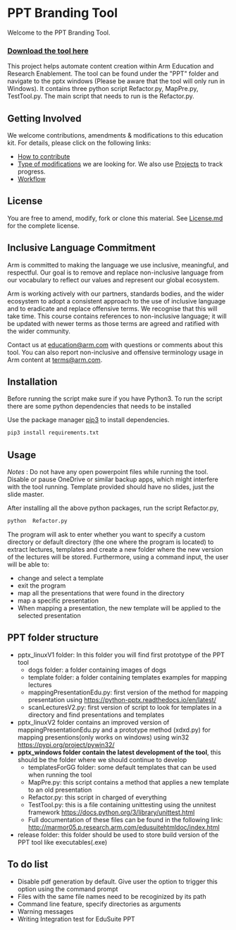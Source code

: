 
# PPT Branding Tool

Welcome to the PPT Branding Tool.

### [Download the tool here](https://github.com/arm-university/PPT-branding-tool/archive/refs/heads/main.zip)

This project helps automate content creation within Arm Education and Research Enablement. The tool can be found under the "PPT" folder and navigate to the pptx windows (Please be aware that the tool will only run in Windows). It contains three python script Refactor.py, MapPre.py, TestTool.py. The main script that needs to run is the Refactor.py.

## Getting Involved
We welcome contributions, amendments & modifications to this education kit. For details, please click on the following links:

* [How to contribute](https://github.com/arm-university/PPT-branding-tool/blob/main/Contributions_and_Modifications/Contributions_And_Modifications.md)
* [Type of modifications](https://github.com/arm-university/PPT-branding-tool/blob/main/Contributions_and_Modifications/Desired_Contributions.md) we are looking for. We also use [Projects](https://github.com/arm-university/PPT-branding-tool/projects) to track progress.
* [Workflow](https://github.com/arm-university/Rapid-Embedded-Education-Kit/blob/main/Contributions_and_Modifications/workflow.pdf)


 

## License
You are free to amend, modify, fork or clone this material. See [License.md](https://github.com/arm-university/PPT-branding-tool/blob/main/License/License.md) for the complete license.

## Inclusive Language Commitment
Arm is committed to making the language we use inclusive, meaningful, and respectful. Our goal is to remove and replace non-inclusive language from our vocabulary to reflect our values and represent our global ecosystem.
 
Arm is working actively with our partners, standards bodies, and the wider ecosystem to adopt a consistent approach to the use of inclusive language and to eradicate and replace offensive terms. We recognise that this will take time. This course contains references to non-inclusive language; it will be updated with newer terms as those terms are agreed and ratified with the wider community. 
 
Contact us at education@arm.com with questions or comments about this tool. You can also report non-inclusive and offensive terminology usage in Arm content at terms@arm.com.

## Installation
Before running the script make sure if you have Python3. To run the script there are some python dependencies that needs to be installed

Use the package manager [pip3](https://pip.pypa.io/en/stable/) to install dependencies.

```bash
pip3 install requirements.txt
```

## Usage

*Notes* : Do not have any open powerpoint files while running the tool. Disable or pause OneDrive or similar backup apps, which might interfere with the tool running. Template provided should have no slides, just the slide master.

After installing all the above python packages, run the script Refactor.py,
```bash
python  Refactor.py
```
The program will ask to enter whether you want to specify a custom directory or default directory (the one where the program is located) to extract lectures, templates and create a new folder where the new version of the lectures will be stored.
Furthermore, using a command input, the user will be able to:

* change and select a template
* exit the program
* map all the presentations that were found in the directory
* map a specific presentation
* When mapping a presentation, the new template will be applied to the selected presentation

## PPT folder structure
* pptx_linuxV1 folder: In this folder you will find  first prototype of the PPT tool
  * dogs folder: a folder containing images of dogs
  * template folder: a folder containing templates examples for mapping lectures
  * mappingPresentationEdu.py: first version of the method for mapping presentation using https://python-pptx.readthedocs.io/en/latest/
  * scanLecturesV2.py: first version of script to look for templates in a directory and find presentations and templates
* pptx_linuxV2 folder contains an improved version of mappingPresentationEdu.py and a prototype method (xdxd.py) for mapping presentions(only works on windows) using win32 https://pypi.org/project/pywin32/
* __pptx_windows folder contain the latest development of the tool__, this should be the folder where we should continue to develop
  * templatesForGG folder: some default templates that can be used when running the tool
  * MapPre.py: this script contains a method that applies a new template to an old presentation
  * Refactor.py: this script in charged of everything
  * TestTool.py: this is a file containing unittesting using the unnitest framework https://docs.python.org/3/library/unittest.html
  * Full documentation of these files can be found in the following link: http://marmor05.p.research.arm.com/edusuitehtmldoc/index.html
* release folder: this folder should be used to store build version of the PPT tool like executables(.exe)

## To do list
* Disable pdf generation by default. Give user the option to trigger this option using the command prompt
* Files with the same file names need to be recoginized by its path
* Command line feature, specify directories as arguments
* Warning messages
* Writing Integration test for EduSuite PPT
